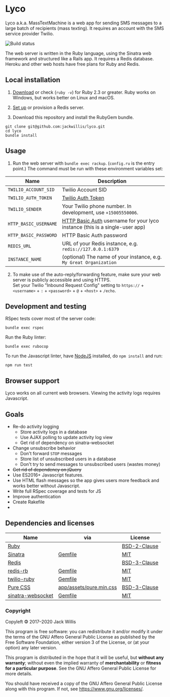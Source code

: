# Lyco

Lyco a.k.a. MassTextMachine is a web app for sending SMS messages to a large batch of recipients (mass texting).
It requires an account with the SMS service provider Twilio.

![Build status](https://travis-ci.org/jackwillis/lyco.svg?branch=master)

The web server is written in the Ruby language, using the Sinatra web framework and structured like a Rails app.
It requires a Redis database.
Heroku and other web hosts have free plans for Ruby and Redis.

## Local installation

1. [Download](https://www.ruby-lang.org/en/downloads/) or check (`ruby -v`) for Ruby 2.3 or greater.
Ruby works on Windows, but works better on Linux and macOS.

2. [Set up](https://redis.io/topics/quickstart) or provision a Redis server.

3. Download this repository and install the RubyGem bundle.

```
git clone git@github.com:jackwillis/lyco.git
cd lyco
bundle install
```

## Usage

1. Run the web server with `bundle exec rackup`. (`config.ru` is the entry point.)
The command must be run with these environment variables set:

Name | Description
--- | ---
`TWILIO_ACCOUNT_SID` | Twilio Account SID
`TWILIO_AUTH_TOKEN` | [Twilio Auth Token](https://support.twilio.com/hc/en-us/articles/223136027-Auth-Tokens-and-How-to-Change-Them)
`TWILIO_SENDER` | Your Twilio phone number. In development, use `+15005550006`.
`HTTP_BASIC_USERNAME` | [HTTP Basic Auth](https://demo.twilio.com/welcome/sms/) username for your lyco instance (this is a single-user app)
`HTTP_BASIC_PASSWORD` | HTTP Basic Auth password
`REDIS_URL` | URL of your Redis instance, e.g. `redis://127.0.0.1:6379`
`INSTANCE_NAME` | (optional) The name of your instance, e.g. `My Great Organization`

2. To make use of the auto-reply/forwarding feature,
make sure your web server is publicly accessible and using HTTPS.  
Set your Twilio "Inbound Request Config" setting to `https://` + `<username>` + `:` + `<password>` + `@` + `<host>` + `/echo`.

## Development and testing

RSpec tests cover most of the server code:

```
bundle exec rspec
```

Run the Ruby linter:

```
bundle exec rubocop
```

To run the Javascript linter, have [NodeJS](https://nodejs.org/) installed,
do `npm install` and run:

```
npm run test
```

## Browser support

Lyco works on all current web browsers.
Viewing the activity logs requires Javascript.

## Goals

* Re-do activity logging
  * Store activity logs in a database
  * Use AJAX polling to update activity log view
  * Get rid of dependency on sinatra-websocket
* Change unsubscribe behavior
  * Don't forward `STOP` messages
  * Store list of unsubscribed users in a database
  * Don't try to send messages to unsubscribed users (wastes money)
* ~~Get rid of dependency on jQuery~~
* Use ES2016+ Javascript features.
* Use HTML flash messages so the app gives users more feedback and works better without Javascript.
* Write full RSpec coverage and tests for JS
* Improve authentication
* Create Rakefile
* 

## Dependencies and licenses

Name | via | License
--- | --- | ---
[Ruby](https://www.ruby-lang.org/) | | [BSD-2-Clause](https://opensource.org/licenses/BSD-2-Clause)
[Sinatra](http://sinatrarb.com/) | [Gemfile](Gemfile) | [MIT](https://opensource.org/licenses/MIT)
[Redis](https://redis.io/) | | [BSD-3-Clause](https://opensource.org/licenses/BSD-3-Clause)
[redis-rb](https://github.com/redis/redis-rb) | [Gemfile](Gemfile) | [MIT](https://opensource.org/licenses/MIT)
[twilio-ruby](https://www.twilio.com/docs/libraries/ruby) | [Gemfile](Gemfile) | [MIT](https://opensource.org/licenses/MIT)
[Pure CSS](https://purecss.io/) | [app/assets/pure.min.css](app/assets/pure.min.css) | [BSD-3-Clause](https://opensource.org/licenses/BSD-3-Clause)
[sinatra-websocket](https://github.com/gruis/sinatra-websocket) | [Gemfile](Gemfile) | [MIT](https://opensource.org/licenses/MIT)

### Copyright

Copyleft 🄯 2017–2020 Jack Willis

This program is free software: you can redistribute it and/or modify
it under the terms of the GNU Affero General Public License as
published by the Free Software Foundation, either version 3 of the
License, or (at your option) any later version.

This program is distributed in the hope that it will be useful,
but **without any warranty**; without even the implied warranty of
**merchantability** or **fitness for a particular purpose**.  See the
GNU Affero General Public License for more details.

You should have received a copy of the GNU Affero General Public License
along with this program.  If not, see <https://www.gnu.org/licenses/>.
